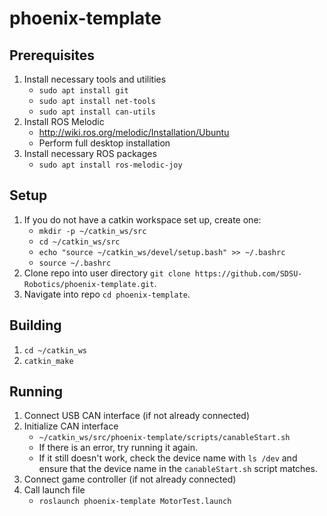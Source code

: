 # phoenix-template

## Prerequisites

 1. Install necessary tools and utilities
     - `sudo apt install git`
	 - `sudo apt install net-tools`
	 - `sudo apt install can-utils`
 2. Install ROS Melodic
     - http://wiki.ros.org/melodic/Installation/Ubuntu
     - Perform full desktop installation
 3. Install necessary ROS packages
     - `sudo apt install ros-melodic-joy`
 
## Setup
 1. If you do not have a catkin workspace set up, create one:
     - `mkdir -p ~/catkin_ws/src`
     - `cd ~/catkin_ws/src`
     - `echo "source ~/catkin_ws/devel/setup.bash" >> ~/.bashrc`
     - `source ~/.bashrc`
 2. Clone repo into user directory `git clone https://github.com/SDSU-Robotics/phoenix-template.git`.
 3. Navigate into repo `cd phoenix-template`.

## Building
 1. `cd ~/catkin_ws`
 2. `catkin_make`

 ## Running
 1. Connect USB CAN interface (if not already connected)
 2. Initialize CAN interface
	 - `~/catkin_ws/src/phoenix-template/scripts/canableStart.sh`
	 - If there is an error, try running it again.
	 - If it still doesn't work, check the device name with `ls /dev` and ensure that the device name in the `canableStart.sh` script matches.
 3. Connect game controller (if not already connected)
 4. Call launch file
	- `roslaunch phoenix-template MotorTest.launch`
